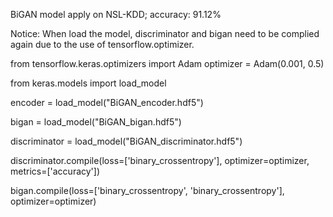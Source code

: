 BiGAN model apply on NSL-KDD; accuracy: 91.12%

Notice: When load the model, discriminator and bigan need to be complied again due to the use of tensorflow.optimizer.

from tensorflow.keras.optimizers import Adam optimizer = Adam(0.001, 0.5)

from keras.models import load_model

encoder = load_model("BiGAN_encoder.hdf5")

bigan = load_model("BiGAN_bigan.hdf5")

discriminator = load_model("BiGAN_discriminator.hdf5")

discriminator.compile(loss=['binary_crossentropy'], optimizer=optimizer, metrics=['accuracy'])

bigan.compile(loss=['binary_crossentropy', 'binary_crossentropy'], optimizer=optimizer)
